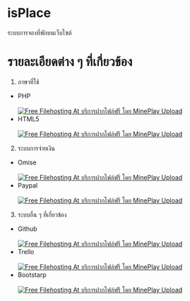 # isPlace </br>
ระบบการจองที่พักบนเว็บไซต์ </br>

# รายละเอียดต่าง ๆ ที่เกี่ยวข้อง </br>
1. ภาษาที่ใช้ </br>
  - PHP </br>
  <br><a href="https://upload.i4th.in.th/th/download.php?id=5BD8061C1" target="_blank"><img src="https://upload.i4th.in.th/thumb/thumb_204203.png" alt="Free Filehosting At บริการฝากไฟล์ฟรี โดย MinePlay Upload"/></a> </br>
  - HTML5 </br>
  <br><a href="https://upload.i4th.in.th/th/download.php?id=5BD808141" target="_blank"><img src="https://upload.i4th.in.th/thumb/thumb_204212.jpg" alt="Free Filehosting At บริการฝากไฟล์ฟรี โดย MinePlay Upload"/></a> </br>
2. ระบบการจ่ายเงิน </br>
  - Omise </br>
  <br><a href="https://upload.i4th.in.th/th/download.php?id=5BD808161" target="_blank"><img src="https://upload.i4th.in.th/thumb/thumb_204214.jpg" alt="Free Filehosting At บริการฝากไฟล์ฟรี โดย MinePlay Upload"/></a> </br>
  - Paypal </br>
  <br><a href="https://upload.i4th.in.th/th/download.php?id=5BD808171" target="_blank"><img src="https://upload.i4th.in.th/thumb/thumb_204215.jpg" alt="Free Filehosting At บริการฝากไฟล์ฟรี โดย MinePlay Upload"/></a> </br>
3. ระบบอื่น ๆ ที่เกี่ยวข้อง </br>
  - Github </br>
  <br><a href="https://upload.i4th.in.th/th/download.php?id=5BD808891" target="_blank"><img src="https://upload.i4th.in.th/thumb/thumb_204217.png" alt="Free Filehosting At บริการฝากไฟล์ฟรี โดย MinePlay Upload"/></a> </br>
  - Trello </br>
  <br><a href="https://upload.i4th.in.th/th/download.php?id=5BD808881" target="_blank"><img src="https://upload.i4th.in.th/thumb/thumb_204216.png" alt="Free Filehosting At บริการฝากไฟล์ฟรี โดย MinePlay Upload"/></a> </br>
  - Bootstarp </br>
  <br><a href="https://upload.i4th.in.th/th/download.php?id=5BD808151" target="_blank"><img src="https://upload.i4th.in.th/thumb/thumb_204213.jpg" alt="Free Filehosting At บริการฝากไฟล์ฟรี โดย MinePlay Upload"/></a> </br>
